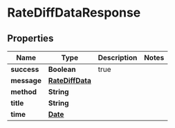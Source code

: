 
# RateDiffDataResponse

## Properties
Name | Type | Description | Notes
------------ | ------------- | ------------- | -------------
**success** | **Boolean** | true | 
**message** | [**RateDiffData**](RateDiffData.md) |  | 
**method** | **String** |  | 
**title** | **String** |  | 
**time** | [**Date**](Date.md) |  | 



